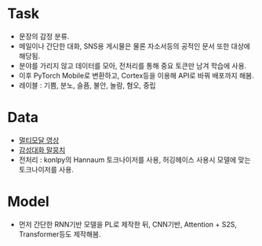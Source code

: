 # Task
- 문장의 감정 분류.
- 메일이나 간단한 대화, SNS용 게시물은 물론 자소서등의 공적인 문서 또한 대상에 해당됨.
- 분야를 가리지 않고 데이터를 모아, 전처리를 통해 중요 토큰만 남겨 학습에 사용.
- 이후 PyTorch Mobile로 변환하고, Cortex등을 이용해 API로 바꿔 배포까지 해봄.
- 레이블 : 기쁨, 분노, 슬픔, 불안, 놀람, 혐오, 중립

# Data
- [멀티모달 영상](https://aihub.or.kr/aidata/137)
- [감성대화 말뭉치](https://aihub.or.kr/aidata/7978)
- 전처리 : konlpy의 Hannaum 토크나이저를 사용, 허깅헤이스 사용시 모델에 맞는 토크나이저를 사용.

# Model
- 먼저 간단한 RNN기반 모델을 PL로 제작한 뒤, CNN기반, Attention + S2S, Transformer등도 제작해봄. 
